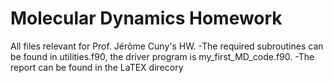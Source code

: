 # Molecular Dynamics Homework

All files relevant for Prof. Jérôme Cuny's HW. 
-The required subroutines can be found in utilities.f90, the driver program is my_first_MD_code.f90. 
-The report can be found in the LaTEX direcory